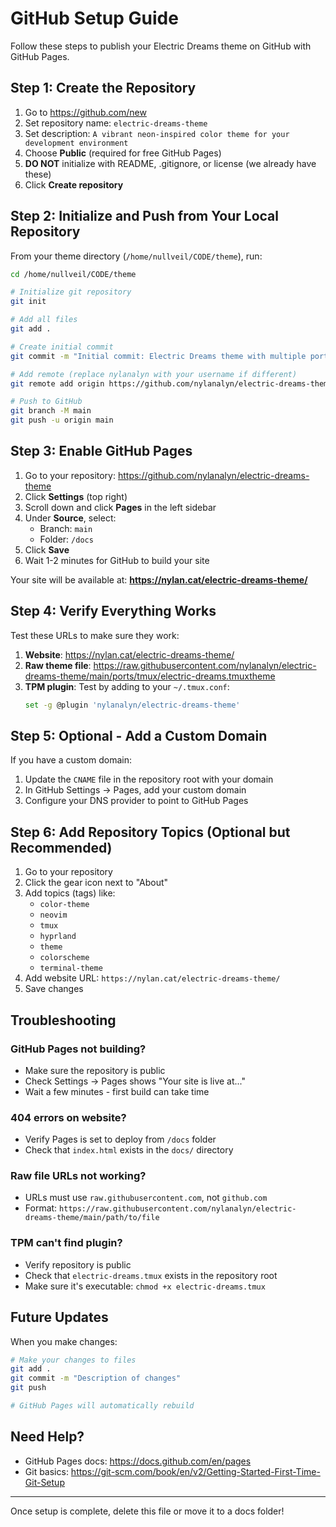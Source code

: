 # GitHub Setup Guide

Follow these steps to publish your Electric Dreams theme on GitHub with GitHub Pages.

## Step 1: Create the Repository

1. Go to https://github.com/new
2. Set repository name: `electric-dreams-theme`
3. Set description: `A vibrant neon-inspired color theme for your development environment`
4. Choose **Public** (required for free GitHub Pages)
5. **DO NOT** initialize with README, .gitignore, or license (we already have these)
6. Click **Create repository**

## Step 2: Initialize and Push from Your Local Repository

From your theme directory (`/home/nullveil/CODE/theme`), run:

```bash
cd /home/nullveil/CODE/theme

# Initialize git repository
git init

# Add all files
git add .

# Create initial commit
git commit -m "Initial commit: Electric Dreams theme with multiple ports"

# Add remote (replace nylanalyn with your username if different)
git remote add origin https://github.com/nylanalyn/electric-dreams-theme.git

# Push to GitHub
git branch -M main
git push -u origin main
```

## Step 3: Enable GitHub Pages

1. Go to your repository: https://github.com/nylanalyn/electric-dreams-theme
2. Click **Settings** (top right)
3. Scroll down and click **Pages** in the left sidebar
4. Under **Source**, select:
   - Branch: `main`
   - Folder: `/docs`
5. Click **Save**
6. Wait 1-2 minutes for GitHub to build your site

Your site will be available at:
**https://nylan.cat/electric-dreams-theme/**

## Step 4: Verify Everything Works

Test these URLs to make sure they work:

1. **Website**: https://nylan.cat/electric-dreams-theme/
2. **Raw theme file**: https://raw.githubusercontent.com/nylanalyn/electric-dreams-theme/main/ports/tmux/electric-dreams.tmuxtheme
3. **TPM plugin**: Test by adding to your `~/.tmux.conf`:
   ```bash
   set -g @plugin 'nylanalyn/electric-dreams-theme'
   ```

## Step 5: Optional - Add a Custom Domain

If you have a custom domain:

1. Update the `CNAME` file in the repository root with your domain
2. In GitHub Settings → Pages, add your custom domain
3. Configure your DNS provider to point to GitHub Pages

## Step 6: Add Repository Topics (Optional but Recommended)

1. Go to your repository
2. Click the gear icon next to "About"
3. Add topics (tags) like:
   - `color-theme`
   - `neovim`
   - `tmux`
   - `hyprland`
   - `theme`
   - `colorscheme`
   - `terminal-theme`
4. Add website URL: `https://nylan.cat/electric-dreams-theme/`
5. Save changes

## Troubleshooting

### GitHub Pages not building?
- Make sure the repository is public
- Check Settings → Pages shows "Your site is live at..."
- Wait a few minutes - first build can take time

### 404 errors on website?
- Verify Pages is set to deploy from `/docs` folder
- Check that `index.html` exists in the `docs/` directory

### Raw file URLs not working?
- URLs must use `raw.githubusercontent.com`, not `github.com`
- Format: `https://raw.githubusercontent.com/nylanalyn/electric-dreams-theme/main/path/to/file`

### TPM can't find plugin?
- Verify repository is public
- Check that `electric-dreams.tmux` exists in the repository root
- Make sure it's executable: `chmod +x electric-dreams.tmux`

## Future Updates

When you make changes:

```bash
# Make your changes to files
git add .
git commit -m "Description of changes"
git push

# GitHub Pages will automatically rebuild
```

## Need Help?

- GitHub Pages docs: https://docs.github.com/en/pages
- Git basics: https://git-scm.com/book/en/v2/Getting-Started-First-Time-Git-Setup

---

Once setup is complete, delete this file or move it to a docs folder!
